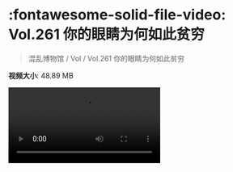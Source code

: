 # :fontawesome-solid-file-video: Vol.261 你的眼睛为何如此贫穷

> 混乱博物馆 / Vol / Vol.261 你的眼睛为何如此贫穷

**视频大小**: 48.89 MB

<div class="video"><video src="https://file.hsyhx.top/archive/混乱博物馆/Vol/Vol.261 你的眼睛为何如此贫穷.mp4" controls preload>🤔 您的浏览器不支持 video 标签</video></div>